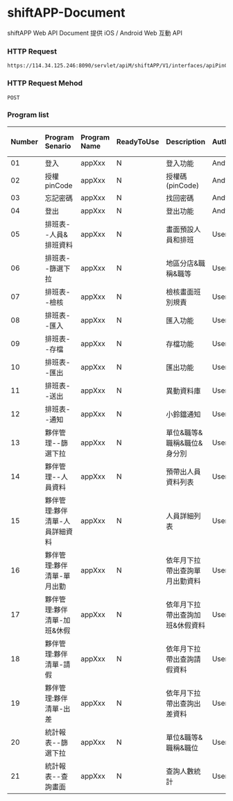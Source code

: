 # shiftAPP-Document
shiftAPP Web API Document
提供 iOS / Android Web 互動 API

### HTTP Request
```
https://114.34.125.246:8090/servlet/apiM/shiftAPP/V1/interfaces/apiPinCode
```

### HTTP Request Mehod
```
POST
```

### Program list
| Number | Program Senario | Program Name | ReadyToUse | Description | Author | Last Modify Date |
|:----------|:----------|:----------|:----------|:----------|:----------|:----------|
| 01 | 登入 | appXxx | N | 登入功能 | AndyHou | 2022xxxx |
| 02 | 授權pinCode | appXxx | N | 授權碼(pinCode) | AndyHou | 2022xxxx |
| 03 | 忘記密碼 | appXxx | N | 找回密碼 | AndyHou | 2022xxxx |
| 04 | 登出 | appXxx | N | 登出功能 | AndyHou | 2022xxxx |
| 05 | 排班表--人員&排班資料 | appXxx | N | 畫面預設人員和排班 | UserName | 2022xxxx |
| 06 | 排班表--篩選下拉 | appXxx | N | 地區分店&職稱&職等 | UserName | 2022xxxx |
| 07 | 排班表--檢核 | appXxx | N | 檢核畫面班別規責 | UserName | 2022xxxx |
| 08 | 排班表--匯入 | appXxx | N | 匯入功能 | UserName | 2022xxxx |
| 09 | 排班表--存檔 | appXxx | N | 存檔功能 | UserName | 2022xxxx |
| 10 | 排班表--匯出 | appXxx | N | 匯出功能 | UserName | 2022xxxx |
| 11 | 排班表--送出 | appXxx | N | 異動資料庫 | UserName | 2022xxxx |
| 12 | 排班表--通知 | appXxx | N | 小鈴鐺通知 | UserName | 2022xxxx |
| 13 | 夥伴管理--篩選下拉 | appXxx | N | 單位&職等&職稱&職位&身分別 | UserName | 2022xxxx |
| 14 | 夥伴管理--人員資料 | appXxx | N | 預帶出人員資料列表 | UserName | 2022xxxx | 
| 15 | 夥伴管理:夥伴清單-人員詳細資料 | appXxx | N | 人員詳細列表 | UserName | 2022xxxx |
| 16 | 夥伴管理:夥伴清單-單月出勤 | appXxx | N | 依年月下拉帶出查詢單月出勤資料 | UserName | 2022xxxx |
| 17 | 夥伴管理:夥伴清單-加班&休假 | appXxx | N | 依年月下拉帶出查詢加班&休假資料 | UserName | 2022xxxx |
| 18 | 夥伴管理:夥伴清單-請假 | appXxx | N | 依年月下拉帶出查詢請假資料 | UserName | 2022xxxx |
| 19 | 夥伴管理:夥伴清單-出差 | appXxx | N | 依年月下拉帶出查詢出差資料 | UserName | 2022xxxx |
| 20 | 統計報表--篩選下拉 | appXxx | N | 單位&職等&職稱&職位 | UserName | 2022xxxx |
| 21 | 統計報表--查詢畫面 | appXxx | N | 查詢人數統計 | UserName | 2022xxxx |
